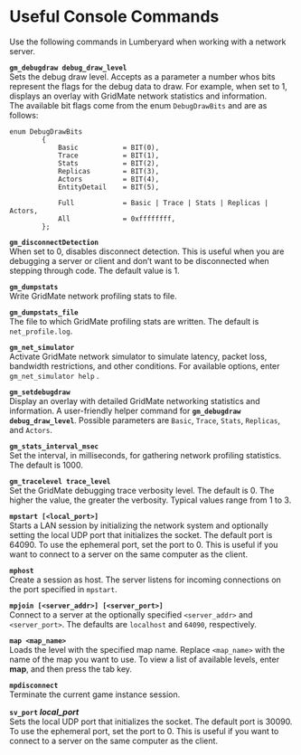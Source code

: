 # Useful Console Commands<a name="network-console-commands"></a>

Use the following commands in Lumberyard when working with a network server\.

**`gm_debugdraw debug_draw_level`**  
Sets the debug draw level\. Accepts as a parameter a number whos bits represent the flags for the debug data to draw\. For example, when set to 1, displays an overlay with GridMate network statistics and information\.   
The available bit flags come from the enum `DebugDrawBits` and are as follows:  

```
enum DebugDrawBits
        {
            Basic           = BIT(0),
            Trace           = BIT(1),
            Stats           = BIT(2),
            Replicas        = BIT(3),
            Actors          = BIT(4),
            EntityDetail    = BIT(5),

            Full            = Basic | Trace | Stats | Replicas | Actors,
            All             = 0xffffffff,
        };
```

**`gm_disconnectDetection`**  
When set to 0, disables disconnect detection\. This is useful when you are debugging a server or client and don’t want to be disconnected when stepping through code\. The default value is 1\.

**`gm_dumpstats`**  
Write GridMate network profiling stats to file\.

**`gm_dumpstats_file`**  
 The file to which GridMate profiling stats are written\. The default is `net_profile.log`\.

**`gm_net_simulator`**  
Activate GridMate network simulator to simulate latency, packet loss, bandwidth restrictions, and other conditions\. For available options, enter `gm_net_simulator help` \.

**`gm_setdebugdraw`**  
Display an overlay with detailed GridMate networking statistics and information\. A user\-friendly helper command for **`gm_debugdraw debug_draw_level`**\. Possible parameters are `Basic`, `Trace`, `Stats`, `Replicas`, and `Actors`\.

**`gm_stats_interval_msec`**  
Set the interval, in milliseconds, for gathering network profiling statistics\. The default is 1000\.

**`gm_tracelevel trace_level`**  
Set the GridMate debugging trace verbosity level\. The default is 0\. The higher the value, the greater the verbosity\. Typical values range from 1 to 3\.

**`mpstart [<local_port>]`**  
Starts a LAN session by initializing the network system and optionally setting the local UDP port that initializes the socket\. The default port is 64090\. To use the ephemeral port, set the port to 0\. This is useful if you want to connect to a server on the same computer as the client\.

**`mphost`**  
Create a session as host\. The server listens for incoming connections on the port specified in `mpstart`\.

**`mpjoin [<server_addr>] [<server_port>]`**  
Connect to a server at the optionally specified `<server_addr>` and `<server_port>`\. The defaults are `localhost` and `64090`, respectively\.

**`map <map_name>`**  
Loads the level with the specified map name\. Replace `<map_name>` with the name of the map you want to use\. To view a list of available levels, enter **map**, and then press the tab key\.

**`mpdisconnect`**  
Terminate the current game instance session\.

**`sv_port` *local\_port***  
Sets the local UDP port that initializes the socket\. The default port is 30090\. To use the ephemeral port, set the port to 0\. This is useful if you want to connect to a server on the same computer as the client\.